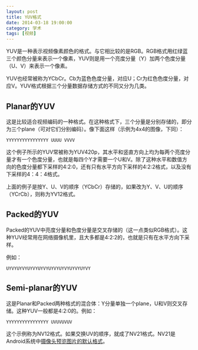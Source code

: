 ```yaml
---
layout: post
title: YUV格式
date: 2014-03-18 19:00:00
category: 学术
tags: [视频]
---
```


YUV是一种表示视频像素颜色的格式。与它相比较的是RGB。RGB格式用红绿蓝三个颜色分量来表示一个像素，YUV则是用一个亮度分量（Y）加两个色度分量（U、V）来表示一个像素。

<!--more-->

YUV也经常被称为YCbCr。Cb为蓝色色度分量，对应U；Cr为红色色度分量，对应V。YUV格式根据三个分量数据存储方式的不同又分为几类。

## Planar的YUV

这是比较适合视频编码的一种格式。在这种格式下，三个分量是分别存储的，即分为三个plane（可对它们分别编码）。像下面这样（示例为4x4的图像，下同）：

    YYYYYYYYYYYYYYYY UUUU VVVV

这个例子所示的YUV常被称为YUV420p，其水平和竖直方向上均为每两个亮度分量才有一个色度分量，也就是每四个Y才需要一个U和V。除了这种水平和数值方向的色度分量都下采样的4:2:0，还有只有水平方向下采样的4:2:2格式，以及没有下采样的4：4：4格式。

上面的例子是按Y、U、V的顺序（YCbCr）存储的，如果改为Y、V、U的顺序（YCrCb），则称为YV12格式。

## Packed的YUV

Packed的YUV中亮度分量和色度分量是交叉存储的（这一点类似RGB格式）。这种YUV经常用在网络摄像机里，且大多都是4:2:2的，也就是只有在水平方向下采样。

例如：

    UYVYUYVYUYVYUYVYUYVYUYVYUYVYUYVY

## Semi-planar的YUV

这是Planar和Packed两种格式的混合体：Y分量单独一个plane，U和V则交叉存储。这种YUV一般都是4:2:0的。例如：

    YYYYYYYYYYYYYYYY UVUVUVUV

这个示例称为NV12格式。如果交换UV的顺序，就成了NV21格式。NV21是Android系统中[摄像头预览图片的默认格式](http://developer.android.com/reference/android/hardware/Camera.Parameters.html#setPreviewFormat(int))。
